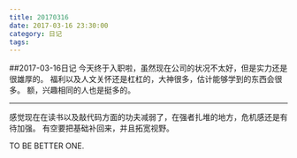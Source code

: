 ```yaml
---
title: 20170316
date: 2017-03-16 23:30:00
category: 日记
tags:
---
```


<!-- more -->

##2017-03-16日记
今天终于入职啦，虽然现在公司的状况不太好，但是实力还是很雄厚的。
福利以及人文关怀还是杠杠的，大神很多，估计能够学到的东西会很多。
额，兴趣相同的人也是挺多的。

***
感觉现在在读书以及敲代码方面的功夫减弱了，在强者扎堆的地方，危机感还是有待加强。
有空要把基础补回来，并且拓宽视野。

TO BE BETTER ONE.
